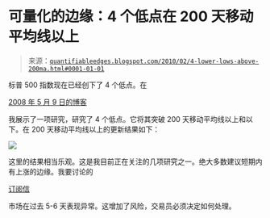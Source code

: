 <!--yml

分类：未分类

日期：2024-05-18 13:05:54

-->

# 可量化的边缘：4 个低点在 200 天移动平均线以上

> 来源：[`quantifiableedges.blogspot.com/2010/02/4-lower-lows-above-200ma.html#0001-01-01`](http://quantifiableedges.blogspot.com/2010/02/4-lower-lows-above-200ma.html#0001-01-01)

标普 500 指数现在已经创下了 4 个低点。在

[2008 年 5 月 9 日的博客](http://quantifiableedges.blogspot.com/2008/05/lower-lows.html)

我展示了一项研究，研究了 4 个低点。它将其突破 200 天移动平均线以上和以下。在 200 天移动平均线以上的更新结果如下：

![](https://blogger.googleusercontent.com/img/b/R29vZ2xl/AVvXsEggTvneN2w9B_Av30TKeak7bPFDCu0Vj5e4D1bqj_QydtDZ6xUGV99wRupYsMcfefyOdSn1vlyxrVE-jmi8MXgugBM4q1yEfjsd3vDOgmMmOfmmCja4_HbGoFe2UFC_-FFXJVCMPM0RfGTo/s1600-h/2010-02-01+png.png)

这里的结果相当乐观。这是我目前正在关注的几项研究之一。绝大多数建议短期内有上涨的边缘。我要讨论的

[订阅信](http://www.quantifiableedges.com/gold.html)

市场在过去 5-6 天表现异常。这增加了风险，交易员必须决定如何处理。
